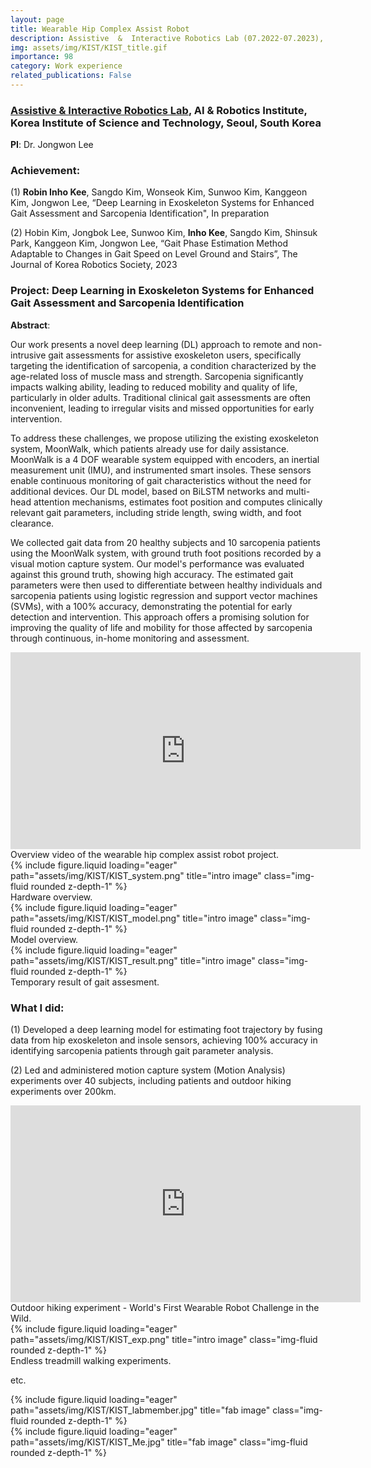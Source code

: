 ```yaml
---
layout: page
title: Wearable Hip Complex Assist Robot
description: Assistive  &  Interactive Robotics Lab (07.2022-07.2023), Korea Institute of Science and Technology, Seoul, South Korea
img: assets/img/KIST/KIST_title.gif
importance: 98
category: Work experience
related_publications: False
---
```


### **<a href='https://sites.google.com/view/kist-airlab/home?authuser=0'>Assistive & Interactive Robotics Lab</a>**, AI & Robotics Institute, Korea Institute of Science and Technology, Seoul, South Korea

**PI**: Dr. Jongwon Lee

### **Achievement**: 

(1) **Robin Inho Kee**, Sangdo Kim, Wonseok Kim, Sunwoo Kim, Kanggeon Kim, Jongwon Lee, “Deep Learning in Exoskeleton Systems for Enhanced Gait Assessment and Sarcopenia Identification", In preparation

(2) Hobin Kim, Jongbok Lee, Sunwoo Kim, **Inho Kee**, Sangdo Kim, Shinsuk Park, Kanggeon Kim, Jongwon Lee, “Gait Phase Estimation Method Adaptable to Changes in Gait Speed on Level Ground and Stairs”, The Journal of Korea Robotics Society, 2023

### **Project**: **Deep Learning in Exoskeleton Systems for Enhanced Gait Assessment and Sarcopenia Identification**


**Abstract**: 

Our work presents a novel deep learning (DL) approach to remote and non-intrusive gait assessments for assistive exoskeleton users, specifically targeting the identification of sarcopenia, a condition characterized by the age-related loss of muscle mass and strength. Sarcopenia significantly impacts walking ability, leading to reduced mobility and quality of life, particularly in older adults. Traditional clinical gait assessments are often inconvenient, leading to irregular visits and missed opportunities for early intervention.

To address these challenges, we propose utilizing the existing exoskeleton system, MoonWalk, which patients already use for daily assistance. MoonWalk is a 4 DOF wearable system equipped with encoders, an inertial measurement unit (IMU), and instrumented smart insoles. These sensors enable continuous monitoring of gait characteristics without the need for additional devices. Our DL model, based on BiLSTM networks and multi-head attention mechanisms, estimates foot position and computes clinically relevant gait parameters, including stride length, swing width, and foot clearance.

We collected gait data from 20 healthy subjects and 10 sarcopenia patients using the MoonWalk system, with ground truth foot positions recorded by a visual motion capture system. Our model's performance was evaluated against this ground truth, showing high accuracy. The estimated gait parameters were then used to differentiate between healthy individuals and sarcopenia patients using logistic regression and support vector machines (SVMs), with a 100% accuracy, demonstrating the potential for early detection and intervention. This approach offers a promising solution for improving the quality of life and mobility for those affected by sarcopenia through continuous, in-home monitoring and assessment.

<div class="row">
    <div class="col-sm-12 mt-3 mt-md-0">
        <iframe width="560" height="315" src="https://www.youtube.com/embed/K9j5tbMQyQ8?si=jzIWZHkj6rxLiq0p" title="YouTube video player" frameborder="0" allow="accelerometer; autoplay; clipboard-write; encrypted-media; gyroscope; picture-in-picture; web-share" referrerpolicy="strict-origin-when-cross-origin" allowfullscreen></iframe>
    </div>
</div>
<div class="caption">
    Overview video of the wearable hip complex assist robot project.
</div>

<div class="row">
    <div class="col-sm mt-3 mt-md-0">
        {% include figure.liquid loading="eager" path="assets/img/KIST/KIST_system.png" title="intro image" class="img-fluid rounded z-depth-1" %}
    </div>
</div>
<div class="caption">
    Hardware overview.
</div>
<div class="row">
    <div class="col-sm mt-3 mt-md-0">
        {% include figure.liquid loading="eager" path="assets/img/KIST/KIST_model.png" title="intro image" class="img-fluid rounded z-depth-1" %}
    </div>
</div>
<div class="caption">
    Model overview.
</div>
<div class="row">
    <div class="col-sm mt-3 mt-md-0">
        {% include figure.liquid loading="eager" path="assets/img/KIST/KIST_result.png" title="intro image" class="img-fluid rounded z-depth-1" %}
    </div>
</div>
<div class="caption">
    Temporary result of gait assesment.
</div>


### **What I did**:

(1) Developed a deep learning model for estimating foot trajectory by fusing data from hip exoskeleton and insole sensors, achieving 100% accuracy in identifying sarcopenia patients through gait parameter analysis.

(2) Led and administered motion capture system (Motion Analysis) experiments over 40 subjects, including patients and outdoor hiking experiments over 200km.

<div class="row">
    <div class="col-sm-12 mt-3 mt-md-0">
        <iframe width="560" height="315" src="https://www.youtube.com/embed/WNiAA-gsbOs?si=T-_nhnDrN_3QO33I" title="YouTube video player" frameborder="0" allow="accelerometer; autoplay; clipboard-write; encrypted-media; gyroscope; picture-in-picture; web-share" referrerpolicy="strict-origin-when-cross-origin" allowfullscreen></iframe>
    </div>
</div>
<div class="caption">
    Outdoor hiking experiment - World's First Wearable Robot Challenge in the Wild.
</div>

<div class="row">
    <div class="col-sm mt-3 mt-md-0">
        {% include figure.liquid loading="eager" path="assets/img/KIST/KIST_exp.png" title="intro image" class="img-fluid rounded z-depth-1" %}
    </div>
</div>
<div class="caption">
    Endless treadmill walking experiments.
</div>




etc. 
<div class="row">
    <div class="col-sm mt-3 mt-md-0">
        {% include figure.liquid loading="eager" path="assets/img/KIST/KIST_labmember.jpg" title="fab image" class="img-fluid rounded z-depth-1" %}
    </div>
    <div class="col-sm mt-3 mt-md-0">
        {% include figure.liquid loading="eager" path="assets/img/KIST/KIST_Me.jpg" title="fab image" class="img-fluid rounded z-depth-1" %}
    </div>
</div>